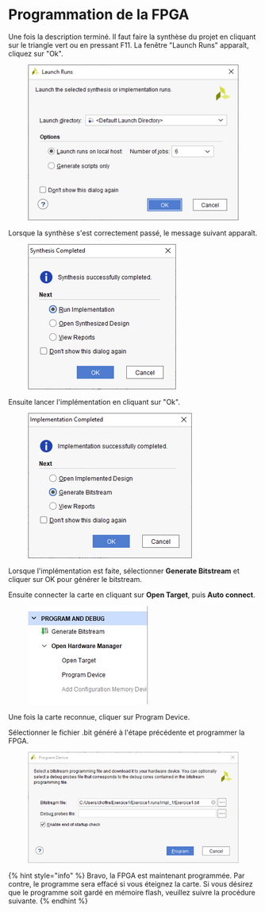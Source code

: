# Programmation de la FPGA

Une fois la description terminé. Il faut faire la synthèse du projet en cliquant sur le triangle vert ou en pressant F11. La fenêtre "Launch Runs" apparaît, cliquez sur "Ok".

<figure><img src="../.gitbook/assets/Launch_run.PNG" alt=""><figcaption></figcaption></figure>

Lorsque la synthèse s'est correctement passé, le message suivant apparaît.

<figure><img src="../.gitbook/assets/Synthes_completed.PNG" alt=""><figcaption></figcaption></figure>

Ensuite lancer l'implémentation en cliquant sur "Ok".

<figure><img src="../.gitbook/assets/ImplementationCompletedb.PNG" alt=""><figcaption></figcaption></figure>

Lorsque l'implémentation est faite, sélectionner **Generate Bitstream** et cliquer sur OK pour générer le bitstream.&#x20;

Ensuite connecter la carte en cliquant sur **Open Target**, puis **Auto connect**.

<figure><img src="../.gitbook/assets/prg.PNG" alt=""><figcaption></figcaption></figure>

Une fois la carte reconnue, cliquer sur Program Device.

Sélectionner le fichier .bit généré à l'étape précédente et programmer la FPGA.&#x20;

<figure><img src="../.gitbook/assets/prg_dev.PNG" alt=""><figcaption></figcaption></figure>

{% hint style="info" %}
Bravo, la FPGA est maintenant programmée. Par contre, le programme sera effacé si vous éteignez la carte. Si vous désirez que le programme soit gardé en mémoire flash, veuillez suivre la procédure suivante.
{% endhint %}
